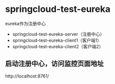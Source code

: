 # springcloud-test-eureka
eureka作为注册中心
- springcloud-test-eureka-server（注册中心）
- springcloud-test-eureka-client1（客户端1）
- springcloud-test-eureka-client2（客户端2）
## 启动注册中心，访问监控页面地址
http://localhost:8761/
